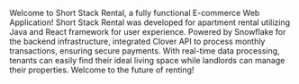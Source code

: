 Welcome to Short Stack Rental, a fully functional E-commerce Web Application! Short Stack Rental was developed for apartment rental utilizing Java and React framework for user experience. Powered by Snowflake for the backend infrastructure, integrated Clover API to process monthly transactions, ensuring secure payments. With real-time data processing, tenants can easily find their ideal living space while landlords can manage their properties. Welcome to the future of renting!
